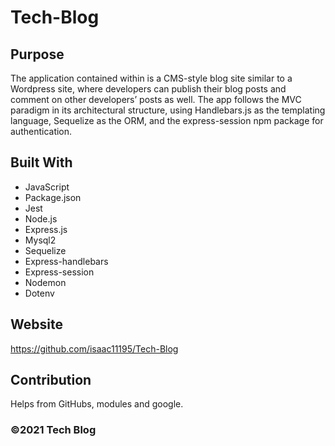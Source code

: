 # Tech-Blog

## Purpose
The application contained within is a CMS-style blog site similar to a Wordpress site, where developers can publish their blog posts and comment on other developers’ posts as well. The app follows the MVC paradigm in its architectural structure, using Handlebars.js as the templating language, Sequelize as the ORM, and the express-session npm package for authentication.

## Built With
* JavaScript
* Package.json
* Jest
* Node.js
* Express.js
* Mysql2
* Sequelize
* Express-handlebars
* Express-session
* Nodemon
* Dotenv


## Website

https://github.com/isaac11195/Tech-Blog
## Contribution
Helps from GitHubs, modules and google.

### ©️2021 Tech Blog
